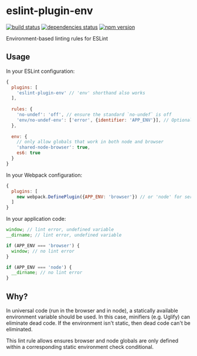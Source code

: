 # eslint-plugin-env


[![build status][build-badge]][build-href]
[![dependencies status][deps-badge]][deps-href]
[![npm version][npm-badge]][npm-href]

Environment-based linting rules for ESLint

## Usage

In your ESLint configuration:
```js
{
  plugins: [
    'eslint-plugin-env' // 'env' shorthand also works
  ],
 
  rules: {
    'no-undef': 'off', // ensure the standard `no-undef` is off
    'env/no-undef-env': ['error', {identifier: 'APP_ENV'}], // Optional, `APP_ENV` is the default value
  },
  
  env: {
    // only allow globals that work in both node and browser
    'shared-node-browser': true,
    es6: true
  }
}
```

In your Webpack configuration:
```js
{
  plugins: [
    new webpack.DefinePlugin({APP_ENV: 'browser'}) // or 'node' for server webpack config
  ]
}
```

In your application code:
```js
window; // lint error, undefined variable
__dirname; // lint error, undefined variable

if (APP_ENV === 'browser') {
  window; // no lint error
}

if (APP_ENV === 'node') {
  __dirname; // no lint error
}
```

## Why?

In universal code (run in the browser and in node), a statically available environment variable should be used. In this case, minifiers (e.g. Uglify) can eliminate dead code. If the environment isn't static, then dead code can't be eliminated.

This lint rule allows ensures browser and node globals are only defined within a corresponding static environment check conditional.

[build-badge]: https://travis-ci.org/rtsao/eslint-plugin-env.svg?branch=master
[build-href]: https://travis-ci.org/rtsao/eslint-plugin-env
[deps-badge]: https://david-dm.org/rtsao/eslint-plugin-env.svg
[deps-href]: https://david-dm.org/rtsao/eslint-plugin-env
[npm-badge]: https://badge.fury.io/js/eslint-plugin-env.svg
[npm-href]: https://www.npmjs.com/package/eslint-plugin-env
